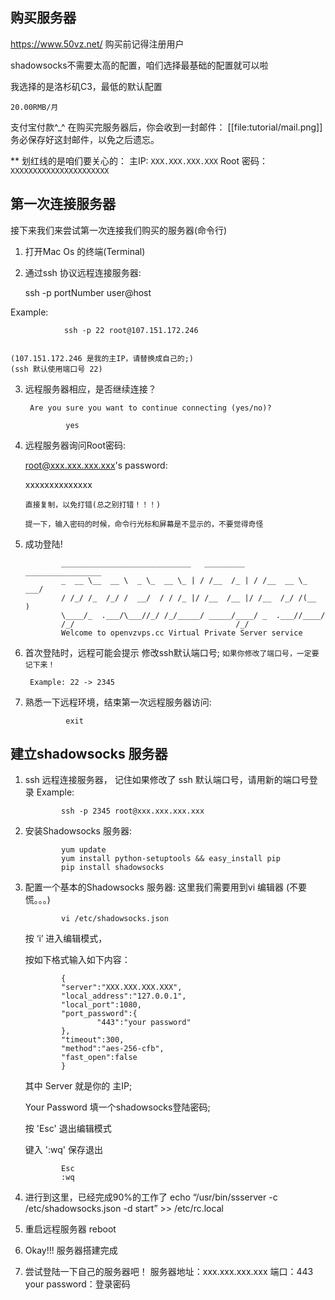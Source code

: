 ## 购买服务器
https://www.50vz.net/
购买前记得注册用户

shadowsocks不需要太高的配置，咱们选择最基础的配置就可以啦

我选择的是洛杉矶C3，最低的默认配置

`20.00RMB/月`

支付宝付款^_^
在购买完服务器后，你会收到一封邮件：
[[file:tutorial/mail.png]]
务必保存好这封邮件，以免之后遗忘。

** 划红线的是咱们要关心的：
主IP: `XXX.XXX.XXX.XXX`
Root 密码： `XXXXXXXXXXXXXXXXXXXXXX`

## 第一次连接服务器
接下来我们来尝试第一次连接我们购买的服务器(命令行)

1. 打开Mac Os 的终端(Terminal)

2. 通过ssh 协议远程连接服务器:

	ssh -p portNumber user@host

Example:

				ssh -p 22 root@107.151.172.246


	(107.151.172.246 是我的主IP，请替换成自己的;)
	(ssh 默认使用端口号 22)	
3. 远程服务器相应，是否继续连接？

		Are you sure you want to continue connecting (yes/no)?
				
				yes

4. 远程服务器询问Root密码:

	root@xxx.xxx.xxx.xxx's password:

	xxxxxxxxxxxxxx

	`直接复制，以免打错(总之别打错！！！)`

	`提一下，输入密码的时候，命令行光标和屏幕是不显示的，不要觉得奇怪`

5.  成功登陆! 

				_____________________________   _________   _________________
    			_  __ \__  __ \  _ \_  __ \_ | / /__  /_ | / /__  __ \_  ___/
    			/ /_/ /_  /_/ /  __/  / / /_ |/ /__  /__ |/ /__  /_/ /(__  ) 
    			\____/_  .___/\___//_/ /_/_____/ _____/____/ _  .___//____/  
          		/_/                                    /_/            
				Welcome to openvzvps.cc Virtual Private Server service 


6. 首次登陆时，远程可能会提示 修改ssh默认端口号; `如果你修改了端口号，一定要记下来！`

		Example: 22 -> 2345 
	
7. 熟悉一下远程环境，结束第一次远程服务器访问:

				exit


## 建立shadowsocks 服务器
1.	ssh 远程连接服务器， 记住如果修改了 ssh 默认端口号，请用新的端口号登录
	Example:

				ssh -p 2345 root@xxx.xxx.xxx.xxx
2.	安装Shadowsocks 服务器:

				yum update
				yum install python-setuptools && easy_install pip
				pip install shadowsocks


3.	配置一个基本的Shadowsocks 服务器:
	这里我们需要用到vi 编辑器 (不要慌。。。)
			
				vi /etc/shadowsocks.json
			
	按 ‘i’  进入编辑模式，

	按如下格式输入如下内容：


				{
				"server":"XXX.XXX.XXX.XXX",
				"local_address":"127.0.0.1",
				"local_port":1080,
				"port_password":{
						"443":"your password"
				},
				"timeout":300,
				"method":"aes-256-cfb",
				"fast_open":false
				}


	其中 Server 就是你的 主IP;

	Your Password 填一个shadowsocks登陆密码;
			
	按 'Esc' 退出编辑模式
	
	键入 ':wq' 保存退出

				Esc
				:wq
	
4.	进行到这里，已经完成90%的工作了
				echo “/usr/bin/ssserver -c /etc/shadowsocks.json -d start” >> /etc/rc.local
			
5. 	重启远程服务器
				reboot
6.	Okay!!! 服务器搭建完成
	
	
7.	尝试登陆一下自己的服务器吧！
	服务器地址：xxx.xxx.xxx.xxx
	端口：443
	your password：登录密码
		
			
			
			
			
			
			
			
			
			
			
			
			
			
			
	
	
	
	
	
		
